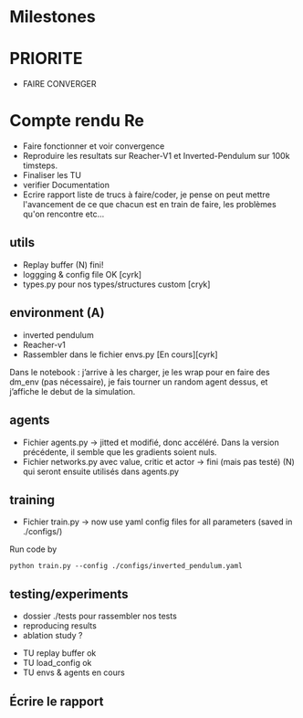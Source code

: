 # Milestones
# PRIORITE 
- FAIRE CONVERGER 
# Compte rendu Re
- Faire fonctionner et voir convergence 
- Reproduire les resultats sur Reacher-V1 et Inverted-Pendulum sur 100k timsteps.
- Finaliser les TU 
- verifier Documentation 
- Ecrire rapport 
liste de trucs à faire/coder, je pense on peut mettre l'avancement de ce que chacun est en train de faire, les problèmes qu'on rencontre etc...


## utils
- Replay buffer (N) fini!
- loggging & config file OK [cyrk] 
- types.py pour nos types/structures custom [cryk]
## environment (A)
* inverted pendulum
* Reacher-v1
* Rassembler dans le fichier envs.py [En cours][cyrk]

Dans le notebook : j’arrive à les charger, je les wrap pour en faire des dm_env (pas nécessaire), je fais tourner un random agent dessus, et j’affiche le debut de la simulation.

## agents
* Fichier agents.py -> jitted et modifié, donc accéléré. Dans la version précédente, il semble que les gradients soient nuls.
* Fichier networks.py avec value, critic et actor -> fini (mais pas testé) (N) qui seront ensuite utilisés dans agents.py

## training

* Fichier train.py -> now use yaml config files for all parameters (saved in ./configs/)

Run code by
```
python train.py --config ./configs/inverted_pendulum.yaml
```

## testing/experiments

* dossier ./tests pour rassembler nos tests 
* reproducing results
* ablation study ?

- TU replay buffer ok 
- TU load_config ok 
- TU envs & agents en cours 

## Écrire le rapport
